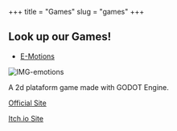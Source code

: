 +++
title = "Games"
slug = "games"
+++

## Look up our Games!

* [E-Motions]()

![IMG-emotions](emotions.png)

A 2d plataform game made with GODOT Engine.

[Official Site](https://hubdino.me/emotions/)

[Itch.io Site](https://hubdinogames.itch.io/e-motions) 
